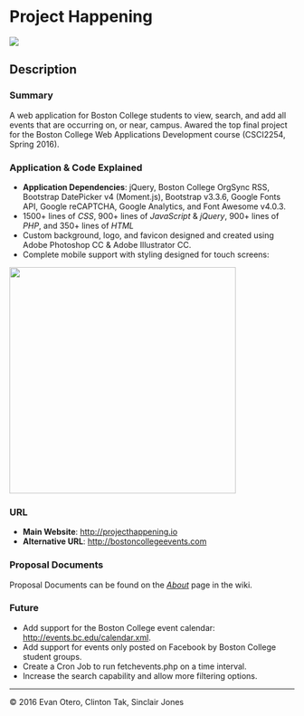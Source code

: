 # Project Happening

![](https://github.com/CSCI2254/project-happening/blob/master/img/happeninglogo.png)

## Description

### Summary
A web application for Boston College students to view, search, and add all events that are occurring on, or near, campus.
Awared the top final project for the Boston College Web Applications Development course (CSCI2254, Spring 2016).

### Application & Code Explained
- **Application Dependencies**: jQuery, Boston College OrgSync RSS, Bootstrap DatePicker v4 (Moment.js), Bootstrap v3.3.6, Google Fonts API, Google reCAPTCHA, Google Analytics, and Font Awesome v4.0.3.
- 1500+ lines of _CSS_, 900+ lines of _JavaScript_ & _jQuery_, 900+ lines of _PHP_, and 350+ lines of _HTML_
- Custom background, logo, and favicon designed and created using Adobe Photoshop CC & Adobe Illustrator CC.
- Complete mobile support with styling designed for touch screens:
<img src="https://github.com/CSCI2254/project-happening/blob/master/img/mobilemockup.png" width="400px"/>

### URL
- **Main Website**: http://projecthappening.io
- **Alternative URL**: http://bostoncollegeevents.com

### Proposal Documents
Proposal Documents can be found on the [_About_](https://github.com/CSCI2254/project-happening/wiki/About) page in the wiki.

### Future
- Add support for the Boston College event calendar: http://events.bc.edu/calendar.xml.
- Add support for events only posted on Facebook by Boston College student groups.
- Create a Cron Job to run fetchevents.php on a time interval.
- Increase the search capability and allow more filtering options.

<hr>
&copy; 2016 Evan Otero, Clinton Tak, Sinclair Jones
